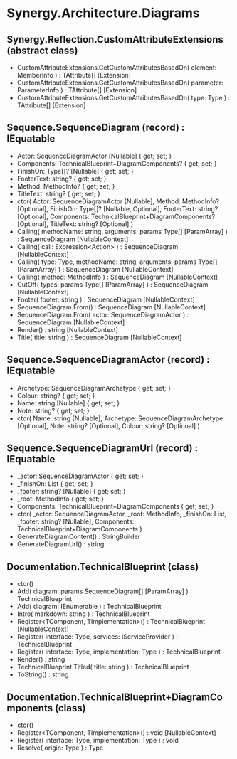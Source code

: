 ﻿# Synergy.Architecture.Diagrams

## Synergy.Reflection.CustomAttributeExtensions (abstract class)
 - CustomAttributeExtensions.GetCustomAttributesBasedOn<TAttribute>(
     element: MemberInfo
   ) : TAttribute[] [Extension]
 - CustomAttributeExtensions.GetCustomAttributesBasedOn<TAttribute>(
     parameter: ParameterInfo
   ) : TAttribute[] [Extension]
 - CustomAttributeExtensions.GetCustomAttributesBasedOn<TAttribute>(
     type: Type
   ) : TAttribute[] [Extension]

## Sequence.SequenceDiagram (record) : IEquatable<SequenceDiagram>
 - Actor: SequenceDiagramActor [Nullable] { get; set; }
 - Components: TechnicalBlueprint+DiagramComponents? { get; set; }
 - FinishOn: Type[]? [Nullable] { get; set; }
 - FooterText: string? { get; set; }
 - Method: MethodInfo? { get; set; }
 - TitleText: string? { get; set; }
 - ctor(
     Actor: SequenceDiagramActor [Nullable],
     Method: MethodInfo? [Optional],
     FinishOn: Type[]? [Nullable, Optional],
     FooterText: string? [Optional],
     Components: TechnicalBlueprint+DiagramComponents? [Optional],
     TitleText: string? [Optional]
   )
 - Calling<T>(
     methodName: string,
     arguments: params Type[] [ParamArray]
   ) : SequenceDiagram [NullableContext]
 - Calling<T>(
     call: Expression<Action<T>>
   ) : SequenceDiagram [NullableContext]
 - Calling(
     type: Type,
     methodName: string,
     arguments: params Type[] [ParamArray]
   ) : SequenceDiagram [NullableContext]
 - Calling(
     method: MethodInfo
   ) : SequenceDiagram [NullableContext]
 - CutOff(
     types: params Type[] [ParamArray]
   ) : SequenceDiagram [NullableContext]
 - Footer(
     footer: string
   ) : SequenceDiagram [NullableContext]
 - SequenceDiagram.From<T>() : SequenceDiagram [NullableContext]
 - SequenceDiagram.From(
     actor: SequenceDiagramActor
   ) : SequenceDiagram [NullableContext]
 - Render() : string [NullableContext]
 - Title(
     title: string
   ) : SequenceDiagram [NullableContext]

## Sequence.SequenceDiagramActor (record) : IEquatable<SequenceDiagramActor>
 - Archetype: SequenceDiagramArchetype { get; set; }
 - Colour: string? { get; set; }
 - Name: string [Nullable] { get; set; }
 - Note: string? { get; set; }
 - ctor(
     Name: string [Nullable],
     Archetype: SequenceDiagramArchetype [Optional],
     Note: string? [Optional],
     Colour: string? [Optional]
   )

## Sequence.SequenceDiagramUrl (record) : IEquatable<SequenceDiagramUrl>
 - _actor: SequenceDiagramActor { get; set; }
 - _finishOn: List<Type> { get; set; }
 - _footer: string? [Nullable] { get; set; }
 - _root: MethodInfo { get; set; }
 - Components: TechnicalBlueprint+DiagramComponents { get; set; }
 - ctor(
     _actor: SequenceDiagramActor,
     _root: MethodInfo,
     _finishOn: List<Type>,
     _footer: string? [Nullable],
     Components: TechnicalBlueprint+DiagramComponents
   )
 - GenerateDiagramContent() : StringBuilder
 - GenerateDiagramUrl() : string

## Documentation.TechnicalBlueprint (class)
 - ctor()
 - Add(
     diagram: params SequenceDiagram[] [ParamArray]
   ) : TechnicalBlueprint
 - Add(
     diagram: IEnumerable<SequenceDiagram>
   ) : TechnicalBlueprint
 - Intro(
     markdown: string
   ) : TechnicalBlueprint
 - Register<TComponent, TImplementation>() : TechnicalBlueprint [NullableContext]
 - Register(
     interface: Type,
     services: IServiceProvider
   ) : TechnicalBlueprint
 - Register(
     interface: Type,
     implementation: Type
   ) : TechnicalBlueprint
 - Render() : string
 - TechnicalBlueprint.Titled(
     title: string
   ) : TechnicalBlueprint
 - ToString() : string

## Documentation.TechnicalBlueprint+DiagramComponents (class)
 - ctor()
 - Register<TComponent, TImplementation>() : void [NullableContext]
 - Register(
     interface: Type,
     implementation: Type
   ) : void
 - Resolve(
     origin: Type
   ) : Type

